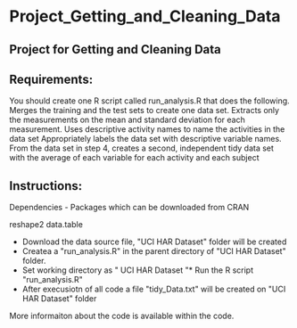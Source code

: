 # Project_Getting_and_Cleaning_Data


## Project for Getting and Cleaning Data

## Requirements:
You should create one R script called run_analysis.R that does the following. 
Merges the training and the test sets to create one data set.
Extracts only the measurements on the mean and standard deviation for each measurement. 
Uses descriptive activity names to name the activities in the data set
Appropriately labels the data set with descriptive variable names. 
From the data set in step 4, creates a second, independent tidy data set with the average of each variable for each activity and each subject


## Instructions:

Dependencies - Packages which can be downloaded from CRAN

reshape2 
data.table 

* Download the data source file, "UCI HAR Dataset" folder will be created
* Createa a "run_analysis.R" in the parent directory of "UCI HAR Dataset" folder.
* Set working directory as " UCI HAR Dataset "* Run the R script "run_analysis.R"
* After execusiotn of all code a file "tidy_Data.txt" will be created on "UCI HAR Dataset" folder

More informaiton about the code is available within the code.


